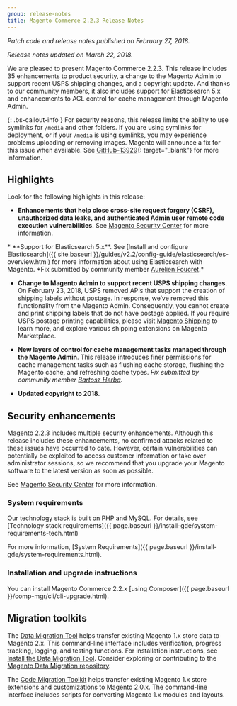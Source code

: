 ```yaml
---
group: release-notes
title: Magento Commerce 2.2.3 Release Notes
---
```

*Patch code and release notes published on February 27, 2018.*

*Release notes updated on March 22, 2018.*

We are pleased to present Magento Commerce 2.2.3. This release includes 35 enhancements to product security, a change to the Magento Admin to support recent USPS shipping changes, and a copyright update. And thanks to our community members, it also includes support for Elasticsearch 5.x and enhancements to ACL control for cache management through Magento Admin.

{: .bs-callout-info }
For security reasons, this release limits the ability to use symlinks for `/media` and other folders. If you are using symlinks for deployment, or if your `/media` is using symlinks, you may experience problems uploading or removing images. Magento will announce a fix for this issue when available. See [GitHub-13929](https://github.com/magento/magento2/issues/13929){: target="_blank"} for more information.

## Highlights

Look for the following highlights in this release:

* **Enhancements that help close cross-site request forgery (CSRF), unauthorized data leaks, and authenticated Admin user remote code execution vulnerabilities**. See [Magento Security Center](https://magento.com/security/patches/magento-223-2112-and-2018-security-update) for more information.

<!--- MAGETWO-84775 -->* **Support for Elasticsearch 5.x**. See [Install and configure Elasticsearch]({{ site.baseurl }}/guides/v2.2/config-guide/elasticsearch/es-overview.html) for more information about using Elasticsearch with Magento. *Fix submitted by community member <a href="https://github.com/afoucret" target="_blank">Aurélien Foucret</a>.*

* **Change to Magento Admin to support recent USPS shipping changes**. On February 23, 2018, USPS removed APIs that support the creation of shipping labels without postage. In response, we’ve removed this functionality from the Magento Admin. Consequently, you cannot create and print shipping labels that do not have postage applied. If you require USPS postage printing capabilities, please visit [Magento Shipping](https://magento.com/products/shipping) to learn more, and explore various shipping extensions on Magento Marketplace.

* **New layers of control for cache management tasks managed through the Magento Admin**. This release introduces finer permissions for cache management tasks such as flushing cache storage, flushing the Magento cache, and refreshing cache types. *Fix submitted by community member <a href="https://github.com/bartoszherba" target="_blank">Bartosz Herba</a>.*

* **Updated copyright to 2018**.

## Security enhancements

Magento 2.2.3 includes multiple security enhancements. Although this release includes these enhancements, no confirmed attacks related to these issues have occurred to date. However, certain vulnerabilities can potentially be exploited to access customer information or take over administrator sessions, so we recommend that you upgrade your Magento software to the latest version as soon as possible.

See [Magento Security Center](https://magento.com/security/patches/magento-223-2112-and-2018-security-update) for more information.

### System requirements

Our technology stack is built on PHP and MySQL. For details, see [Technology stack requirements]({{ page.baseurl }}/install-gde/system-requirements-tech.html)

For more information, [System Requirements]({{ page.baseurl }}/install-gde/system-requirements.html).

### Installation and upgrade instructions

You can install Magento Commerce 2.2.x [using Composer]({{ page.baseurl }}/comp-mgr/cli/cli-upgrade.html).

## Migration toolkits

The <a href="{{ page.baseurl }}/migration/migration-migrate.html" target="_blank">Data Migration Tool</a> helps transfer existing Magento 1.x store data to Magento 2.x. This command-line interface includes verification, progress tracking, logging, and testing functions. For installation instructions, see  <a href="{{ page.baseurl }}/migration/migration-tool-install.html" target="_blank">Install the Data Migration Tool</a>. Consider exploring or contributing to the <a href="https://github.com/magento/data-migration-tool" target="_blank"> Magento Data Migration repository</a>.

The <a href="https://github.com/magento/code-migration" target="_blank">Code Migration Toolkit</a> helps transfer existing Magento 1.x store extensions and customizations to Magento 2.0.x. The command-line interface includes scripts for converting Magento 1.x modules and layouts.
